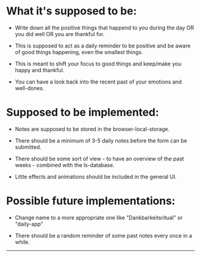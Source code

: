 # What it's supposed to be:

* Write down all the positive things that happend to you during the day OR you did well OR you are thankful for.

* This is supposed to act as a daily reminder to be positive and be aware of good things happening, even the smallest things.

* This is meant to shift your focus to good things and keep/make you happy and thankful.

* You can have a look back into the recent past of your emotions and well-dones. 

# Supposed to be implemented:

* Notes are supposed to be stored in the browser-local-storage.

* There should be a minimum of 3-5 daily notes before the form can be submitted.

* There should be some sort of view - to have an overview of the past weeks - combined with the ls-database.

* Little effects and animations should be included in the general UI.

# Possible future implementations:

* Change name to a more appropriate one like "Dankbarkeitsritual" or "daily-app"

* There should be a random reminder of some past notes every once in a while.


<hr>
